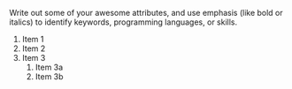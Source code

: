 Write out some of your awesome attributes, and use emphasis (like bold or italics) to identify keywords, programming languages, or skills. 
1. Item 1
2. Item 2
3. Item 3
   1. Item 3a
   2. Item 3b

